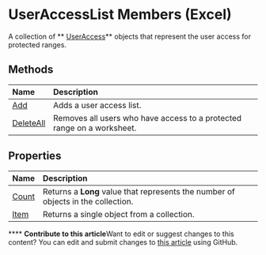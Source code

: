 
# UserAccessList Members (Excel)
A collection of  ** [UserAccess](44df1865-a5f9-e1b7-b724-41d375e9ea44.md)** objects that represent the user access for protected ranges.

## Methods



|**Name**|**Description**|
|:-----|:-----|
| [Add](dd3b3bc4-8618-b680-7409-c431a12374b0.md)|Adds a user access list.|
| [DeleteAll](c162c9cf-8257-e97a-ebe8-ab1d700924ca.md)|Removes all users who have access to a protected range on a worksheet.|

## Properties



|**Name**|**Description**|
|:-----|:-----|
| [Count](a162316a-de05-cb47-3afc-e4fbe3bcd661.md)|Returns a  **Long** value that represents the number of objects in the collection.|
| [Item](03395dce-ae25-771e-688c-19f74fd70921.md)|Returns a single object from a collection.|

****   **Contribute to this article**Want to edit or suggest changes to this content? You can edit and submit changes to  [this article](https://github.com/jhershey00/VBA_Excel_Test/OpenXMLCon/articles/059758be-57b7-64dc-7820-7077d1010509.md) using GitHub.

